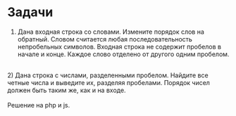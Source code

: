 # Задачи

1) Дана входная строка со словами. Измените порядок слов на обратный. Словом считается любая последовательность непробельных символов. Входная строка не содержит пробелов в начале и конце. Каждое слово отделено от другого одним пробелом.<br>
<br>
2) Дана строка с числами, разделенными пробелом. Найдите все четные числа и выведите их, разделяя пробелами. Порядок чисел должен быть таким же, как и на входе. 
<br>
<br>
Решение на php и js.

